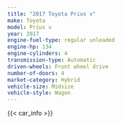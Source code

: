 ```yaml
---
title: "2017 Toyota Prius v"
make: Toyota
model: Prius v
year: 2017
engine-fuel-type: regular unleaded
engine-hp: 134
engine-cylinders: 4
transmission-type: Automatic
driven-wheels: Front wheel drive
number-of-doors: 4
market-category: Hybrid
vehicle-size: Midsize
vehicle-style: Wagon
---
```


{{< car_info >}}
